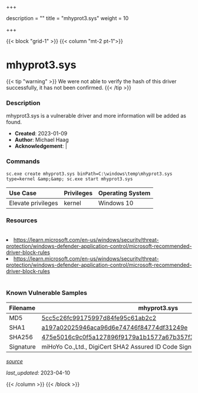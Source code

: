 +++

description = ""
title = "mhyprot3.sys"
weight = 10

+++


{{< block "grid-1" >}}
{{< column "mt-2 pt-1">}}


# mhyprot3.sys 


{{< tip "warning" >}}
We were not able to verify the hash of this driver successfully, it has not been confirmed.
{{< /tip >}}


### Description

mhyprot3.sys is a vulnerable driver and more information will be added as found.

- **Created**: 2023-01-09
- **Author**: Michael Haag
- **Acknowledgement**:  | [](https://twitter.com/)

### Commands

```
sc.exe create mhyprot3.sys binPath=C:\windows\temp\mhyprot3.sys type=kernel &amp;&amp; sc.exe start mhyprot3.sys
```

| Use Case | Privileges | Operating System | 
|:---- | ---- | ---- |
| Elevate privileges | kernel | Windows 10 |

### Resources
<br>
<li><a href=" https://learn.microsoft.com/en-us/windows/security/threat-protection/windows-defender-application-control/microsoft-recommended-driver-block-rules"> https://learn.microsoft.com/en-us/windows/security/threat-protection/windows-defender-application-control/microsoft-recommended-driver-block-rules</a></li>
<li><a href="https://learn.microsoft.com/en-us/windows/security/threat-protection/windows-defender-application-control/microsoft-recommended-driver-block-rules">https://learn.microsoft.com/en-us/windows/security/threat-protection/windows-defender-application-control/microsoft-recommended-driver-block-rules</a></li>
<br>

### Known Vulnerable Samples

| Filename | mhyprot3.sys |
|:---- | ---- | 
| MD5 | <a href="https://www.virustotal.com/gui/file/5cc5c26fc99175997d84fe95c61ab2c2">5cc5c26fc99175997d84fe95c61ab2c2</a> |
| SHA1 | <a href="https://www.virustotal.com/gui/file/a197a02025946aca96d6e74746f84774df31249e">a197a02025946aca96d6e74746f84774df31249e</a> |
| SHA256 | <a href="https://www.virustotal.com/gui/file/475e5016c9c0f5a127896f9179a1b1577a67b357f399ab5a1e68aab07134729a">475e5016c9c0f5a127896f9179a1b1577a67b357f399ab5a1e68aab07134729a</a> |
| Signature | miHoYo Co.,Ltd., DigiCert SHA2 Assured ID Code Signing CA, DigiCert   |


[*source*](https://github.com/magicsword-io/LOLDrivers/tree/main/yaml/mhyprot3.yaml)

*last_updated:* 2023-04-10








{{< /column >}}
{{< /block >}}
